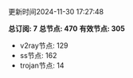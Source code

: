 更新时间2024-11-30 17:27:48

**总订阅: 7**
**总节点: 470**
**有效节点: 305**
- v2ray节点: 129
- ss节点: 162
- trojan节点: 14
